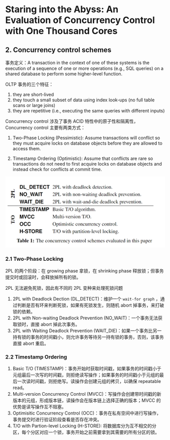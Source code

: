 # Staring into the Abyss: An Evaluation of Concurrency Control with One Thousand Cores

## 2. Concurrency control schemes

事务定义：A transaction in the context of one of these systems is the execution of a sequence of one or more operations (e.g., SQL queries) on a shared database to perform some higher-level function.

OLTP 事务的三个特征：

1. they are short-lived
2. they touch a small subset of data using index look-ups (no full table scans or large joins)
3. they are repetitive (i.e., executing the same queries with different inputs)

Concurrency control 涉及了事务 ACID 特性中的原子性和隔离性，Concurrency control 主要有两类方式：

1. Two-Phase Locking (Pessimistic): Assume transactions will conflict so they must acquire locks on database objects before they are allowed to access them.

2. Timestamp Ordering (Optimistic): Assume that conflicts are rare so transactions do not need to first acquire locks on database objects and instead check for conflicts at commit time.

![image-20221129223010989](assets/image-20221129223010989.png)

### 2.1 Two-Phase Locking

2PL 的两个阶段：在 growing phase 拿锁，在 shrinking phase 释放锁；但事务提交时或回滚时，会释放掉所有的锁。

2PL  无法避免死锁，因此有不同的 2PL 变种来处理死锁问题

1. 2PL with Deadlock Dection (DL_DETECT)：维护一个 `wait-for graph` ，通过判断是否有环来判断死锁，如果有死锁发生，则随机 abort 掉事务，来打破锁的依赖。
2. 2PL with Non-waiting Deadlock Prevention (NO_WAIT)：一个事务无法获取锁时，直接 abort 掉此次事务。
3. 2PL with Waiting Deadlock Prevention (WAIT_DIE)：如果一个事务比另一持有锁的事务的时间戳小，则允许事务等待另一持有锁的事务，否则，该事务直接 abort 重启。

### 2.2 Timestamp Ordering

1. Basic T/O (TIMESTAMP)：事务开始时获取时间戳，如果事务的时间戳小于元组最后一次写的时间戳，则拒绝读写操作；如果事务的时间戳小于元组的最后一次读时间戳，则拒绝写。读操作会创建元组的拷贝，以确保 repeatable read。
2. Multi-version Concurrency Control (MVCC)：写操作会创建带时间戳的新版本的元组，形成版本链，读操作会在版本链上选择正确的版本；MVCC 的优势是读写操作互不阻塞。
3. Optimisitic Concurrency Control (OCC)：事务在私有空间中进行写操作，事务提交时进行验证阶段查看是否存在冲突。
4. T/O with Partion-level Locking (H-STORE): 将数据库分为互不相交的分区，每个分区对应一个锁，事务开始之前需要拿到其需要的所有分区的锁。